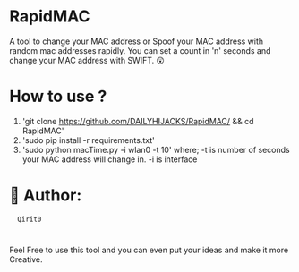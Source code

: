 # RapidMAC
A tool to change your MAC address or Spoof your MAC address with random mac addresses rapidly. You can set a count 
in 'n' seconds and change your MAC address with SWIFT. 😲

# How to use ?
1. 'git clone https://github.com/DAILYHIJACKS/RapidMAC/ && cd RapidMAC'
2. 'sudo pip install -r requirements.txt'
3. 'sudo python macTime.py -i wlan0 -t 10'
where;
      -t is number of seconds your MAC address will change in.
      -i is interface
      
# 💩 Author:
      Qirit0
      
#
Feel Free to use this tool and you can even put your ideas and make it more Creative.

